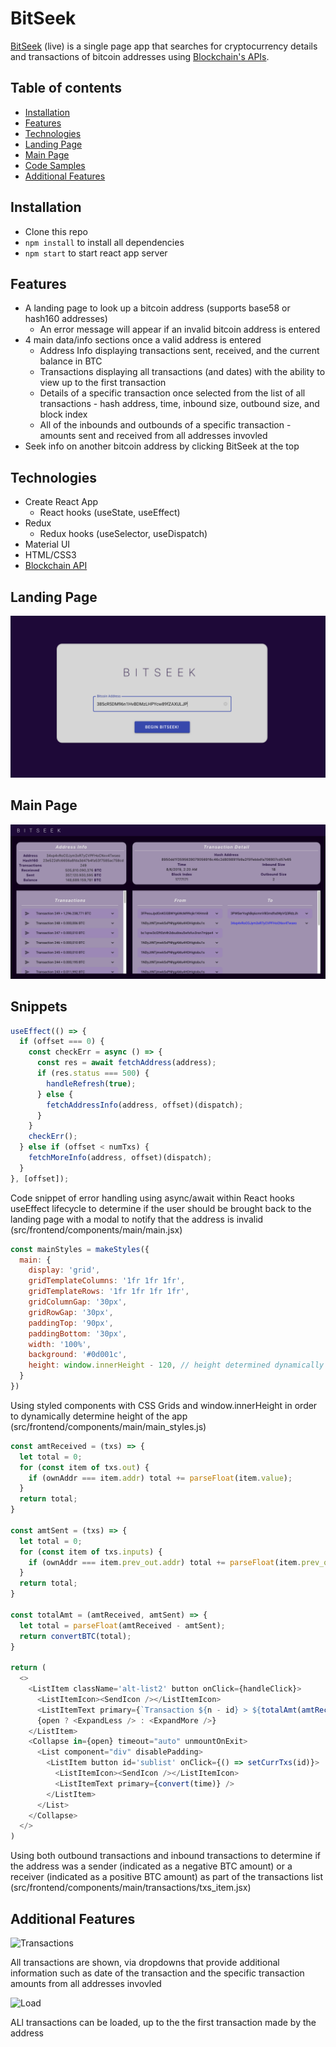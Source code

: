 # BitSeek
[BitSeek](https://miketu.dev/BitSeek/ "BitSeek") (live) is a single page app that searches for cryptocurrency details and transactions of bitcoin addresses using [Blockchain's APIs](https://www.blockchain.com/api/ "Blockchain API").

## Table of contents
* [Installation](#installation)
* [Features](#features)
* [Technologies](#technologies)
* [Landing Page](#landing-page)
* [Main Page](#main-page)
* [Code Samples](#snippets)
* [Additional Features](#additional-features)

## Installation
  * Clone this repo
  * `npm install` to install all dependencies
  * `npm start` to start react app server

## Features
  * A landing page to look up a bitcoin address (supports base58 or hash160 addresses)
    * An error message will appear if an invalid bitcoin address is entered
  * 4 main data/info sections once a valid address is entered
    * Address Info displaying transactions sent, received, and the current balance in BTC
    * Transactions displaying all transactions (and dates) with the ability to view up to the first transaction
    * Details of a specific transaction once selected from the list of all transactions - hash address, time, inbound size, outbound size, and block index
    * All of the inbounds and outbounds of a specific transaction - amounts sent and received from all addresses invovled
  * Seek info on another bitcoin address by clicking BitSeek at the top

## Technologies
  * Create React App
    * React hooks (useState, useEffect)
  * Redux
    * Redux hooks (useSelector, useDispatch)
  * Material UI
  * HTML/CSS3
  * [Blockchain API](https://www.blockchain.com/api/ "Blockchain API")

## Landing Page
![LandingPage](src/images/LandingPage2.png "Landing Page")

## Main Page
![MainPage](src/images/MainPage.png "Main Page")

## Snippets
```javascript
useEffect(() => {
  if (offset === 0) {
    const checkErr = async () => {
      const res = await fetchAddress(address);
      if (res.status === 500) {
        handleRefresh(true);
      } else {
        fetchAddressInfo(address, offset)(dispatch);
      }
    }
    checkErr();
  } else if (offset < numTxs) {
    fetchMoreInfo(address, offset)(dispatch);
  }
}, [offset]);
```

Code snippet of error handling using async/await within React hooks useEffect lifecycle to determine if the user should be brought back to the landing page with a modal to notify that the address is invalid (src/frontend/components/main/main.jsx)

```javascript
const mainStyles = makeStyles({
  main: {
    display: 'grid',
    gridTemplateColumns: '1fr 1fr 1fr',
    gridTemplateRows: '1fr 1fr 1fr 1fr',
    gridColumnGap: '30px',
    gridRowGap: '30px',
    paddingTop: '90px',
    paddingBottom: '30px',
    width: '100%',
    background: '#0d001c',
    height: window.innerHeight - 120, // height determined dynamically
  }
})
```

Using styled components with CSS Grids and window.innerHeight in order to dynamically determine height of the app (src/frontend/components/main/main_styles.js)

```javascript
const amtReceived = (txs) => {
  let total = 0;
  for (const item of txs.out) {
    if (ownAddr === item.addr) total += parseFloat(item.value);
  }
  return total;
}

const amtSent = (txs) => {
  let total = 0;
  for (const item of txs.inputs) {
    if (ownAddr === item.prev_out.addr) total += parseFloat(item.prev_out.value);
  }
  return total;
}

const totalAmt = (amtReceived, amtSent) => {
  let total = parseFloat(amtReceived - amtSent);
  return convertBTC(total);
}

return (
  <>
    <ListItem className='alt-list2' button onClick={handleClick}>
      <ListItemIcon><SendIcon /></ListItemIcon>
      <ListItemText primary={`Transaction ${n - id} > ${totalAmt(amtReceived(txs), amtSent(txs))}`} />
      {open ? <ExpandLess /> : <ExpandMore />}
    </ListItem>
    <Collapse in={open} timeout="auto" unmountOnExit>
      <List component="div" disablePadding>
        <ListItem button id='sublist' onClick={() => setCurrTxs(id)}>
          <ListItemIcon><SendIcon /></ListItemIcon>
          <ListItemText primary={convert(time)} />
        </ListItem>
      </List>
    </Collapse>
  </>
)
```

Using both outbound transactions and inbound transactions to determine if the address was a sender (indicated as a negative BTC amount) or a receiver (indicated as a positive BTC amount) as part of the transactions list (src/frontend/components/main/transactions/txs_item.jsx)

## Additional Features
![Transactions](src/images/BitSeek_TransactionDetails.gif "Transactions")

All transactions are shown, via dropdowns that provide additional information such as date of the transaction and the specific transaction amounts from all addresses invovled

![Load](src/images/BitSeek_MoreTransactions.gif "Load")

ALl transactions can be loaded, up to the the first transaction made by the address